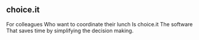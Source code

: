 ## choice.it

For colleagues
Who want to coordinate their lunch
Is choice.it
The software
That saves time by simplifying the decision making.
